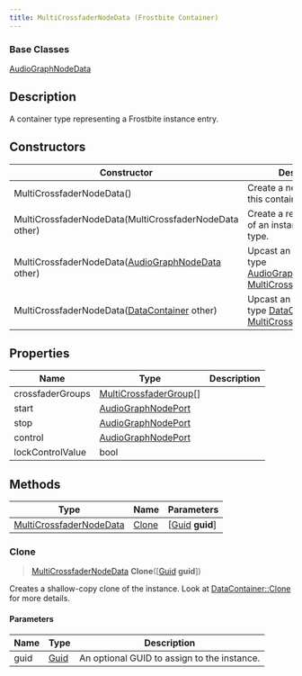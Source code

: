 ```yaml
---
title: MultiCrossfaderNodeData (Frostbite Container)
---
```

### Base Classes

[AudioGraphNodeData](AudioGraphNodeData)

## Description

A container type representing a Frostbite instance entry.

## Constructors

| Constructor                                                                        | Description                                                                                                                           |
| ---------------------------------------------------------------------------------- | ------------------------------------------------------------------------------------------------------------------------------------- |
| MultiCrossfaderNodeData()                                                          | Create a new instance of this container type.                                                                                         |
| MultiCrossfaderNodeData(MultiCrossfaderNodeData other)                             | Create a reference copy of an instance of the same type.                                                                              |
| MultiCrossfaderNodeData([AudioGraphNodeData](AudioGraphNodeData) other)            | Upcast an instance of type [AudioGraphNodeData](AudioGraphNodeData) to [MultiCrossfaderNodeData](MultiCrossfaderNodeData).            |
| MultiCrossfaderNodeData([DataContainer](/vext/ref/cls/shr/datacontainer) other) | Upcast an instance of type [DataContainer](/vext/ref/cls/shr/datacontainer) to [MultiCrossfaderNodeData](MultiCrossfaderNodeData). |

## Properties

| Name             | Type                                             | Description |
| ---------------- | ------------------------------------------------ | ----------- |
| crossfaderGroups | [MultiCrossfaderGroup](MultiCrossfaderGroup)\[\] |             |
| start            | [AudioGraphNodePort](AudioGraphNodePort)         |             |
| stop             | [AudioGraphNodePort](AudioGraphNodePort)         |             |
| control          | [AudioGraphNodePort](AudioGraphNodePort)         |             |
| lockControlValue | bool                                             |             |

## Methods

| Type                                               | Name            | Parameters                                     |
| -------------------------------------------------- | --------------- | ---------------------------------------------- |
| [MultiCrossfaderNodeData](MultiCrossfaderNodeData) | [Clone](#clone) | \[[Guid](/vext/ref/cls/shr/guid) **guid**\] |

### Clone

> [MultiCrossfaderNodeData](MultiCrossfaderNodeData) **Clone**(\[[Guid](/vext/ref/cls/shr/guid) **guid**\])

Creates a shallow-copy clone of the instance. Look at [DataContainer::Clone](/vext/ref/cls/shr/datacontainer#clone) for more details.

#### Parameters

| Name | Type         | Description                                 |
| ---- | ------------ | ------------------------------------------- |
| guid | [Guid](Guid) | An optional GUID to assign to the instance. |
